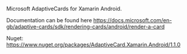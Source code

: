Microsoft AdaptiveCards for Xamarin Android.

Documentation can be found here https://docs.microsoft.com/en-gb/adaptive-cards/sdk/rendering-cards/android/render-a-card

Nuget: https://www.nuget.org/packages/AdaptiveCard.Xamarin.Android/1.1.0
